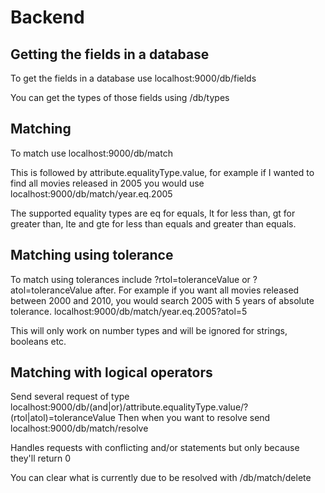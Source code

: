 # Backend

## Getting the fields in a database

To get the fields in a database use localhost:9000/db/fields

You can get the types of those fields using /db/types

## Matching

To match use localhost:9000/db/match

This is followed by attribute.equalityType.value, for example if I wanted to find all movies released in 2005 you would use localhost:9000/db/match/year.eq.2005

The supported equality types are eq for equals, lt for less than, gt for greater than, lte and gte for less than equals and greater than equals.

## Matching using tolerance

To match using tolerances include ?rtol=toleranceValue or ?atol=toleranceValue after. For example if you want all movies released between 2000 and 2010, you would search 2005 with 5 years of absolute tolerance. localhost:9000/db/match/year.eq.2005?atol=5

This will only work on number types and will be ignored for strings, booleans etc.

## Matching with logical operators

Send several request of type localhost:9000/db/(and|or)/attribute.equalityType.value/?(rtol|atol)=toleranceValue
Then when you want to resolve send localhost:9000/db/match/resolve

Handles requests with conflicting and/or statements but only because they'll return 0

You can clear what is currently due to be resolved with /db/match/delete